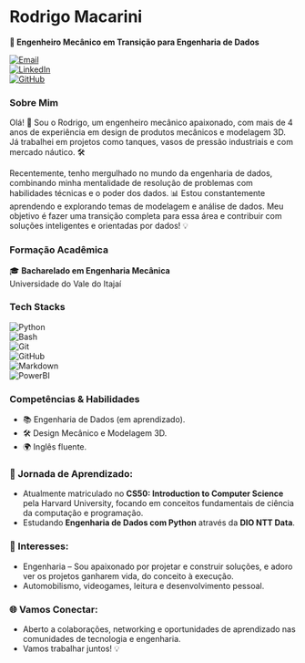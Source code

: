 # Rodrigo Macarini

**🚀 Engenheiro Mecânico em Transição para Engenharia de Dados**  

[![Email](https://img.shields.io/badge/email-E44134?style=for-the-badge&logo=gmail&logoColor=white)](mailto:rodrigofmacarini@gmail.com)\
[![LinkedIn](https://img.shields.io/badge/LinkedIn-176FB3?style=for-the-badge&logo=linkedin&logoColor=white)](https://www.linkedin.com/in/rodrigomacarini)\
[![GitHub](https://img.shields.io/badge/GitHub-363B3B?style=for-the-badge&logo=GitHub&logoColor=white)](https://github.com/rodrigomacarini/dio-lab-open-source)

### Sobre Mim

Olá! 👋 Sou o Rodrigo, um engenheiro mecânico apaixonado, com mais de 4 anos de experiência em design de produtos mecânicos e modelagem 3D. Já trabalhei em projetos como tanques, vasos de pressão industriais e com mercado náutico. 🛠️

Recentemente, tenho mergulhado no mundo da engenharia de dados, combinando minha mentalidade de resolução de problemas com habilidades técnicas e o poder dos dados. 📊 Estou constantemente aprendendo e explorando temas de modelagem e análise de dados. Meu objetivo é fazer uma transição completa para essa área e contribuir com soluções inteligentes e orientadas por dados! 💡
### Formação Acadêmica

🎓 **Bacharelado em Engenharia Mecânica**  
Universidade do Vale do Itajaí

### Tech Stacks

![Python](https://img.shields.io/badge/python-3670A0?style=for-the-badge&logo=python&logoColor=ffdd54)\
![Bash](https://img.shields.io/badge/bash-000?style=for-the-badge&logo=gnubash)\
![Git](https://img.shields.io/badge/GIT-E44C30?style=for-the-badge&logo=git&logoColor=white)\
![GitHub](https://img.shields.io/badge/GitHub-363B3B?style=for-the-badge&logo=github)  
![Markdown](https://img.shields.io/badge/Markdown-000?style=for-the-badge&logo=markdown)\
![PowerBI](https://img.shields.io/badge/PowerBI-F2B702?style=for-the-badge&logo=powerbi)
### Competências & Habilidades

- 📚 Engenharia de Dados (em aprendizado).
- 🛠️ Design Mecânico e Modelagem 3D.
- 🌍 Inglês fluente.

### 📘 Jornada de Aprendizado:  
- Atualmente matriculado no **CS50: Introduction to Computer Science** pela Harvard University, focando em conceitos fundamentais de ciência da computação e programação.  
- Estudando **Engenharia de Dados com Python** através da **DIO NTT Data**.

### 🔧 Interesses:
- Engenharia – Sou apaixonado por projetar e construir soluções, e adoro ver os projetos ganharem vida, do conceito à execução.  
- Automobilismo, videogames, leitura e desenvolvimento pessoal.

### 🌐 Vamos Conectar:
- Aberto a colaborações, networking e oportunidades de aprendizado nas comunidades de tecnologia e engenharia.  
- Vamos trabalhar juntos! 💡
